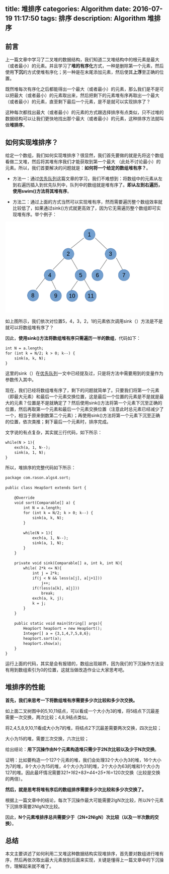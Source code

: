 title: 堆排序
categories: Algorithm
date: 2016-07-19 11:17:50
tags: 排序
description: Algorithm 堆排序
---

## 前言

上一篇文章中学习了二叉堆的数据结构，我们知道二叉堆结构中的根元素是最大（或者最小）的元素。并且学习了**堆的有序化**方式，一种是删除第一个元素，然后使用**下沉**的方式使堆有序化；另一种是在末尾添加元素，然后使其**上浮**至正确的位置。

既然堆每次有序化之后都能得出一个最大（或者最小）的元素，那么我们是不是可以把最大（或者最小）的元素取出来，然后把剩下的元素堆有序再取出一个最大（或者最小）的元素，直至剩下最后一个元素，是不是就可以实现排序了？

这种每次都找出最大（或者最小）的元素的方式跟选择排序有点类似，只不过堆的数据结构可以让我们更快地找出那个最大（或者最小）的元素，这种排序方法就叫做**堆排序**。

## 如何实现堆排序？

给定一个数组，我们如何实现堆排序？很显然，我们首先要做的就是先将这个数组看做二叉堆，然后将其堆有序我们才能获取到第一个最大
（此处不讨论最小）的元素。所以，我们首要解决的问题就是：**如何将一个给定的数组堆有序？**。

- 方法一：通过[优先队列](http://rason.me/2016/07/06/PriorityQueue/)这篇文章的学习，我们不难想到：将数组中的元素从左到右遍历插入到优先队列中，队列中的数组就是堆有序了。**即从左到右遍历，使用swim()方法将其堆有序**。

- 方法二：通过上面的方式当然可以实现堆有序，然而需要遍历整个数组效率就比较低了，如果通过sink()方式就更高效了，因为它无需遍历整个数组即可实现堆有序。举个例子：

![使用下沉（sink）的方式无需遍历整个数组](/image/HeapSort1)

如上图所示，我们依次对位置5，4，3，2，1的元素依次调用sink（）方法是不是就可以将数组堆有序了？

因此，**使用sink()方法将数组堆有序只需遍历一半的数组**，代码如下：

```
int N = a.length;
for (int k = N/2; k > 0; k--) {
	sink(a, k, N);
}
```

这里的sink（）在[优先队列](http://rason.me/2016/07/06/PriorityQueue/)一文中已经提及过，只是将方法中需要用到的变量作为参数传入其中。

<!-- more -->

现在，我们已经将数组堆有序了，剩下的问题就简单了。只要我们将第一个元素（即最大元素）和最后一个元素交换位置，这是最后一个位置的元素是不是就是最大的元素？位置是不是就确定了？然后使用sink()方法将第一个元素下沉至正确的位置，然后再取第一个元素和最后一个元素交换位置（注意此时总元素已经减少了一个，相当于原来倒数第二个元素）；再使用sink()方法将第一个元素下沉至正确的位置，依次类推；剩下最后一个元素时，排序完成。

文字说的有点复杂，其实就三行代码，如下所示：

```
while(N > 1){
	exch(a, 1, N--);
	sink(a, 1, N);
}
```

所以，堆排序的完整代码如下所示：

```
package com.rason.algs4.sort;

public class HeapSort extends Sort {

	@Override
	void sort(Comparable[] a) {
		int N = a.length;
		for (int k = N/2; k > 0; k--) {
			sink(a, k, N);
		}
		
		while(N > 1){
			exch(a, 1, N--);
			sink(a, 1, N);
		}
	}

	private void sink(Comparable[] a, int k, int N){
		while( 2*k <= N){
			int j = 2*k;
			if(j < N && less(a[j], a[j+1]))
				j++;
			if(!less(a[k], a[j]))
				break;
			exch(a, k, j);
			k = j;
		}
	}
	
	public static void main(String[] args){
		HeapSort heapSort = new HeapSort();
		Integer[] a = {3,1,4,7,5,8,6};
		heapSort.sort(a);
		heapSort.show(a);
	}
}

```
运行上面的代码，其实是会有报错的，数组出现越界，因为我们的下沉操作方法没有用到数组索引为0的位置，这就当做改造作业让大家思考吧。

## 堆排序的性能

**首先，我们来思考一下将数组堆有序需要多少次比较和多少次交换。**

如上面二叉树图中的5,10,11结点，可以看成一个大小为3的堆，将5结点下沉最差需要一次交换，两次比较；4,8,9结点类似。

将2,4,5,8,9,10,11看成大小为7的堆，将结点2下沉最差需要两次交换，四次比较；

大小为15的堆，需要三次交换，六次比较；

给出结论：**用下沉操作由N个元素构造堆只需少于2N次比较以及少于N次交换**。

证明：比如要构造一个127个元素的堆，我们会处理32个大小为3的堆，16个大小为7的堆，8个大小为15的堆，4个大小为31的堆，2个大小为63的堆和1个大小为127的堆。因此最坏情况需要32*1+16*2+8*3+4*4+2*5+1*6=120次交换（比较是交换的两倍）。

**然后，就是思考将堆有序后的数组排序需要多少次比较和多少次交换了。**

根据上一篇文章中的结论，每次下沉操作最大可能需要2lgN次比较，所以N个元素下沉排序需要2NlgN次比较。

因此，**N个元素堆排序总共需要少于（2N+2NlgN）次比较（以及一半次数的交换）**。

## 总结

本文主要讲述了如何利用二叉堆这种数据结构实现堆排序，首先要对数组进行堆有序，然后再依次取出最大元素放到后面来实现，关键是懂得上一篇文章中的下沉操作，理解起来就不难了。


